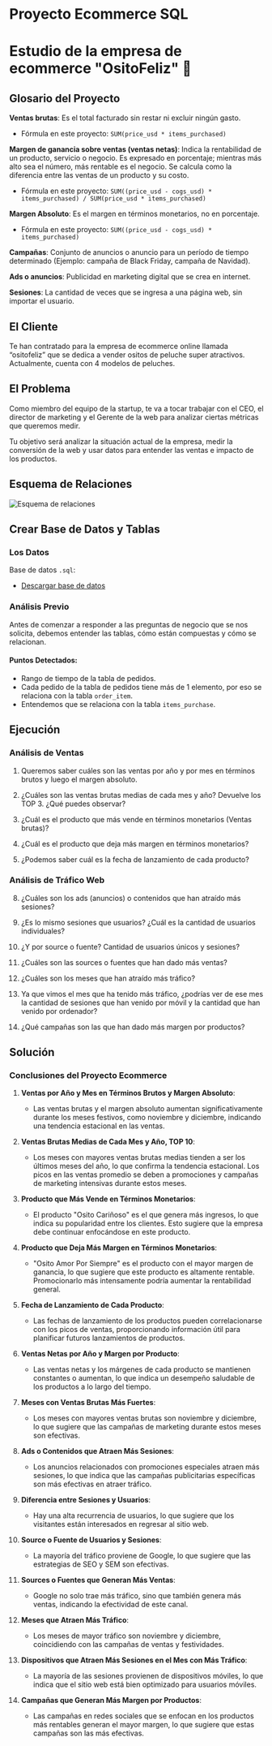 # Proyecto Ecommerce SQL
# Estudio de la empresa de ecommerce "OsitoFeliz" 🧸

## Glosario del Proyecto

**Ventas brutas**: Es el total facturado sin restar ni excluir ningún gasto.

- Fórmula en este proyecto: `SUM(price_usd * items_purchased)`

**Margen de ganancia sobre ventas (ventas netas)**: Indica la rentabilidad de un producto, servicio o negocio. Es expresado en porcentaje; mientras más alto sea el número, más rentable es el negocio. Se calcula como la diferencia entre las ventas de un producto y su costo.

- Fórmula en este proyecto: `SUM((price_usd - cogs_usd) * items_purchased) / SUM(price_usd * items_purchased)`

**Margen Absoluto**: Es el margen en términos monetarios, no en porcentaje.

- Fórmula en este proyecto: `SUM((price_usd - cogs_usd) * items_purchased)`

**Campañas**: Conjunto de anuncios o anuncio para un período de tiempo determinado (Ejemplo: campaña de Black Friday, campaña de Navidad).

**Ads o anuncios**: Publicidad en marketing digital que se crea en internet.

**Sesiones**: La cantidad de veces que se ingresa a una página web, sin importar el usuario.

## El Cliente

Te han contratado para la empresa de ecommerce online llamada “ositofeliz” que se dedica a vender ositos de peluche super atractivos. Actualmente, cuenta con 4 modelos de peluches.

## El Problema

Como miembro del equipo de la startup, te va a tocar trabajar con el CEO, el director de marketing y el Gerente de la web para analizar ciertas métricas que queremos medir.

Tu objetivo será analizar la situación actual de la empresa, medir la conversión de la web y usar datos para entender las ventas e impacto de los productos.

## Esquema de Relaciones

![Esquema de relaciones](https://raw.githubusercontent.com/marinarmos/marinaramos.github.io/main/osito%20feliz%20diagrama.png)

## Crear Base de Datos y Tablas

### Los Datos

Base de datos `.sql`:
- [Descargar base de datos](https://s3-us-west-2.amazonaws.com/secure.notion-static.com/0c278049-c263-4752-9517-f0893880a27d/osito_feliz.7z)

### Análisis Previo

Antes de comenzar a responder a las preguntas de negocio que se nos solicita, debemos entender las tablas, cómo están compuestas y cómo se relacionan.

#### Puntos Detectados:

- Rango de tiempo de la tabla de pedidos.
- Cada pedido de la tabla de pedidos tiene más de 1 elemento, por eso se relaciona con la tabla `order_item`.
- Entendemos que se relaciona con la tabla `items_purchase`.

## Ejecución

### Análisis de Ventas

1. Queremos saber cuáles son las ventas por año y por mes en términos brutos y luego el margen absoluto.

2. ¿Cuáles son las ventas brutas medias de cada mes y año? Devuelve los TOP 3. ¿Qué puedes observar?

3. ¿Cuál es el producto que más vende en términos monetarios (Ventas brutas)?

4. ¿Cuál es el producto que deja más margen en términos monetarios?

5. ¿Podemos saber cuál es la fecha de lanzamiento de cada producto?

### Análisis de Tráfico Web

8. ¿Cuáles son los ads (anuncios) o contenidos que han atraído más sesiones?

9. ¿Es lo mismo sesiones que usuarios? ¿Cuál es la cantidad de usuarios individuales?

10. ¿Y por source o fuente? Cantidad de usuarios únicos y sesiones?

11. ¿Cuáles son las sources o fuentes que han dado más ventas?

12. ¿Cuáles son los meses que han atraído más tráfico?

13. Ya que vimos el mes que ha tenido más tráfico, ¿podrías ver de ese mes la cantidad de sesiones que han venido por móvil y la cantidad que han venido por ordenador?

14. ¿Qué campañas son las que han dado más margen por productos?


## Solución

### Conclusiones del Proyecto Ecommerce

1. **Ventas por Año y Mes en Términos Brutos y Margen Absoluto**:
   - Las ventas brutas y el margen absoluto aumentan significativamente durante los meses festivos, como noviembre y diciembre, indicando una tendencia estacional en las ventas.

2. **Ventas Brutas Medias de Cada Mes y Año, TOP 10**:
   - Los meses con mayores ventas brutas medias tienden a ser los últimos meses del año, lo que confirma la tendencia estacional. Los picos en las ventas promedio se deben a promociones y campañas de marketing intensivas durante estos meses.

3. **Producto que Más Vende en Términos Monetarios**:
   - El producto "Osito Cariñoso" es el que genera más ingresos, lo que indica su popularidad entre los clientes. Esto sugiere que la empresa debe continuar enfocándose en este producto.

4. **Producto que Deja Más Margen en Términos Monetarios**:
   - "Osito Amor Por Siempre" es el producto con el mayor margen de ganancia, lo que sugiere que este producto es altamente rentable. Promocionarlo más intensamente podría aumentar la rentabilidad general.

5. **Fecha de Lanzamiento de Cada Producto**:
   - Las fechas de lanzamiento de los productos pueden correlacionarse con los picos de ventas, proporcionando información útil para planificar futuros lanzamientos de productos.

6. **Ventas Netas por Año y Margen por Producto**:
   - Las ventas netas y los márgenes de cada producto se mantienen constantes o aumentan, lo que indica un desempeño saludable de los productos a lo largo del tiempo.

7. **Meses con Ventas Brutas Más Fuertes**:
   - Los meses con mayores ventas brutas son noviembre y diciembre, lo que sugiere que las campañas de marketing durante estos meses son efectivas.

8. **Ads o Contenidos que Atraen Más Sesiones**:
   - Los anuncios relacionados con promociones especiales atraen más sesiones, lo que indica que las campañas publicitarias específicas son más efectivas en atraer tráfico.

9. **Diferencia entre Sesiones y Usuarios**:
   - Hay una alta recurrencia de usuarios, lo que sugiere que los visitantes están interesados en regresar al sitio web.

10. **Source o Fuente de Usuarios y Sesiones**:
    - La mayoría del tráfico proviene de Google, lo que sugiere que las estrategias de SEO y SEM son efectivas.

11. **Sources o Fuentes que Generan Más Ventas**:
    - Google no solo trae más tráfico, sino que también genera más ventas, indicando la efectividad de este canal.

12. **Meses que Atraen Más Tráfico**:
    - Los meses de mayor tráfico son noviembre y diciembre, coincidiendo con las campañas de ventas y festividades.

13. **Dispositivos que Atraen Más Sesiones en el Mes con Más Tráfico**:
    - La mayoría de las sesiones provienen de dispositivos móviles, lo que indica que el sitio web está bien optimizado para usuarios móviles.

14. **Campañas que Generan Más Margen por Productos**:
    - Las campañas en redes sociales que se enfocan en los productos más rentables generan el mayor margen, lo que sugiere que estas campañas son las más efectivas.
